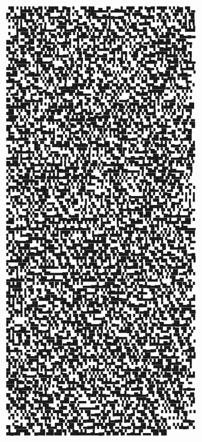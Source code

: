 ▝▉▝▐▟▟▞▆▜▝▟█▜▃▛▇▝▃▝▜▟█▃▆▃▛▃▅▟▄▜▛▃▛▝▇▜▝▜▛▝▞▟▇▝▊▃▛▃▙▟█▝▛▝█▞▜▃▃▟▄▜▝▝▅▝▟▜▙▃▆▟▄▃▄▞▜▝▛▜▅▟▅▝▊▞▙▝▛▝▟▝▉▝▝▟▐▝▛▜▞▃▚▝▟▝▆▟▜▞▜▃▅▝▃▝▚▟▐▝▅▝▊▞▄▞▄▟▅▝▝▝█▝▝▝▊▟▐▜▝▝▐▟▆▞▙▛▐▟▃▃▞▜▜▃▄▛▇▝▊▞▆▃▛▟▃▝▇▞▞▜▙▃▆▝▆▞▞▝▆▜▄▞▜▟▟▝▃▟▝▜▙▜▞▜▚▝▆▞▙▜▛▝▐▟█▞▟▃▛▃▙▜▙▃▞▜▃▞▅▜▃▝▊▟▟▛▇▝▅▃▄▃▆▟▜▝▚▟▉▝▉▜▟▃▚▃▟▟▝▜▝▃▝▜▝▃▛▟▜▝▐▞▚▝▃▞▃▞▆▟▇▟▊▃▜▜▚▃▆▝▃▜▛▟▆▝▚▛▇▟▚▝▛▞▝▟▞▃▛▟▜▃▙▞▄▟▊▝▝▞▄▛▇▝▜▝▅▟▅▜▙▟▊▝▞▜▚▝▛▝▅▜▛▟▟▞▟▃▄▞▞▝▊▜▅▟▚▃▅▝▜▝▐▜▝▟▊▝▅▟▆▜▜▜▟▟▞▞▙▜▝▛▇▟▇▃▝▟█▃▃▞▝▝▅▝▊▞▜▝▜▃▛▝▛▟▜▝█▞▄▝▚▟▚▟▅▞▜▝▆▟▊▞▆▟▃▟▟▞▛▜▞▝▐▝█▟▜▃▅▞▙▛▐▜▝▟▄▝▉▞▃▝▝▝▅▞▄▝▞▜▄▃▚▝▝▟▆▛▐▃▙▟▆▟▊▝▚▟▆▟▞▞▚▝▅▜▟▞▞▜▄▝▜▞▝▝█▟▞▞▞▝▝▃▛▞▃▜▄▞▆▟▊▞▚▟▅▃▝▟▆▃▞▝▄▝▇▝▞▟▊▝▊▜▝▝▉▝▅▜▅▝▆▝▃▞▚▝▇▝▊▝▐▟▝▜▛▝▆▜▜▝▝▜▃▃▟▝█▃▅▜▅▃▝▞▝▞▄▟▄▟█▜▛▟▚▝█▟▉▞▜▟▚▜▄▞▚▃▜▜▅▟▉▃▚▜▅▃▙▝▞▃▟▝▉▝▃▞▆▜▅▞▙▟▛▜▛▟▆▃▃▝▅▜▚▃▜▞▞▝▚▝▆▟▅▜▜▜▛▃▝▝▄▝▞▝▆▝▇▟▚▃▙▃▆▝▝▛▐▝▅▃▞▝▄▝▆▝▇▞▝▃▛▞▃▃▞▜▃▝▆▜▃▜▝▃▃▟▝▞▞▝▆▟▟▟█▜▝▟▝▝▐▟▊▟▟▟▊▟▜▝▚▝▚▜▚▝▟▛▇▞▟▜▜▟▅▜▟▝▐▟▟▛▐▞▅▟▊▟▉▝▞▝▇▝▛▝▞▛▇▜▛▝▟▜▃▟▜▟▞▃▞▟▛▞▞▜▞▞▛▟▚▜▄▟▝▝▞▞▟▝▐▝▜▟█▛▐▞▞▝▅▟▛▟█▃▄▝▉▟▟▟▊▟▆▛▇▜▛▝▛▟▄▞▙▝▚▝▇▝▚▞▚▃▚▟▛▃▛▃▄▞▟▃▟▝▇▝▐▃▝▝▝▟▊▞▆▞▜▞▆▜▙▃▛▟▝▜▙▜▟▝▉▜▄▟▞▜▟▟▃▝▛▝▛▝▉▜▃▝▇▟▉▃▛▜▅▟▟▝▝▞▜▃▅▜▅▞▞▝▊▛▐▜▜▟▊▃▚▞▜▝▐▞▃▟▊▃▆▝▚▛▇▟▇▃▟▟▞▝▞▃▙▝▟▝▜▝▟▞▆▞▞▟▝▟▞▞▝▝▜▟▇▃▄▞▚▃▛▟▊▟▅▃▜▞▃▟▉▃▝▝▄▞▛▝█▞▚▃▜▟█▟█▝▅▟▅▞▛▜▅▟▉▝▅▟▝▝▅▞▝▟▛▞▆▟▟▝▄▃▞▃▝▟▐▞▙▟▃▟▃▜▚▝▞▃▃▝▝▝▊▝▛▛▐▝▜▝▐▟▛▝▉▛▐▞▟▃▟▞▆▞▝▞▙▃▜▞▞▟▛▃▟▟▐▃▟▞▄▜▃▞▚▜▚▜▚▝▐▞▙▜▝▝▞▝▃▜▅▞▚▃▅▃▅▞▅▟█▟▜▞▃▃▟▃▛▛▇▟█▞▅▝▅▃▙▞▅▟▄▟▐▝▅▜▝▟▛▟▊▞▆▃▆▟▄▞▞▛▇▃▙▟▞▜▄▛▐▛▐▜▞▟▞▞▅▝▅▝▇▜▃▞▟▃▙▜▅▟▛▜▛▝▊▟▞▝▞▃▆▟▟▜▅▃▃▃▜▝▆▟▚▟▛▟▅▃▃▝▜▞▅▝▆▟▊▞▅▟▊▟▟▟▃▟▛▟▆▜▟▜▅▃▝▛▐▞▛▞▞▃▚▞▝▞▜▜▄▟▚▛▇▃▛▞▞▞▝▜▅▜▛▛▇▝▚▜▝▞▅▃▛▞▚▜▞▟▃▝▜▝▐▜▟▞▝▃▝▃▜▜▅▝▛▜▛▟▟▜▃▝▃▟▜▜▞▛▇▝▆▟█▞▚▜▄▟▟▝▝▟▊▃▃▝▝▝▅▝█▟▅▝▚▝▊▟▐▟▃▜▞▃▛▝▉▝▚▝▞▃▄▞▚▃▜▝▅▜▙▝▄▟▛▝▟▝▜▝▜▞▅▟▚▟▐▃▛▞▚▃▃▃▙▜▞▃▚▛▇▃▛▝▐▝▐▃▚▜▟▃▜▞▅▜▛▃▃▝▅▝▛▟▊▝▐▝▄▝▐▝▇▃▜▃▛▞▆▜▃▜▟▝▜▃▟▝▄▃▛▝▐▝▄▝▚▝▃▞▞▃▛▞▄▞▅▝█▞▝▃▞▟▝▞▚▞▚▜▃▝▟▃▙▃▆▟▜▟▛▜▜▞▄▜▝▞▃▞▃▞▚▝▄▃▛▞▆▝▇▃▃▟▅▝▚▃▅▝▞▝▚▞▅▟▚▞▅▜▃▜▝▝▉▟▉▝▃▝▅▟▃▟▃▃▛▟█▝▝▝▊▞▅▃▟▜▟▃▛▛▇▜▜▟▜▜▜▛▐▃▙▝▐▜▃▝▇▟▆▝▞▞▜▜▜▟▄▟▚▟█▝▆▃▟▟▅▜▄▟▄▛▇▝▟▃▟▃▆▃▙▃▙▝▞▟▚▃▆▝▅▟▜▜▄▃▆▝▉▜▝▃▚▝▆▟▆▃▃▞▜▝▐▃▅▞▅▝▟▝▟▟▐▜▛▞▝▝█▝▐▃▄▟▞▟▟▟▝▜▛▝▞▜▚▜▚▞▞▟▝▞▙▝▜▜▚▞▄▃▃▟▛▜▜▜▅▞▆▝▆▝▅▝▞▟▅▟▟▟▊▝▅▞▞▟▜▃▜▛▐▝█▜▜▝▅▟▝▟▝▜▃▛▐▞▙▟▉▃▄▝▜▟▇▃▜▝▅▟▛▜▄▟▉▝▄▜▛▃▄▝▉▜▝▝▟▟▛▝▄▝█▝▇▃▙▟▝▃▞▜▄▜▞▟▅▟▇▜▝▜▄▟▆▝▄▜▞▟▛▜▛▟▜▃▜▞▅▟▛▟▃▟▞▝▇▞▜▃▆▃▝▝▉▃▄▃▙▟▉▟▊▜▄▝▉▞▄▝▊▝▊▝▜▜▜▝▉▞▜▟▜▝▐▟▉▜▟▞▟▜▙▞▆▜▅▝▇▜▟▝▅▜▚▃▄▜▛▞▃▞▟▟▟▟▃▜▟▜▅▝▅▜▟▜▙▞▃▟▅▜▞▟▄▟▊▟▝▜▅▝▅▞▆▃▙▟▛▟▚▛▐▝▝▟▅▃▄▜▅▃▃▃▄▞▟▟▞▃▆▝▟▃▟▞▄▟▊▞▃▃▆▟▜▝▚▜▟▝▞▟▊▃▅▜▚▃▅▟▟▞▅▟▝▟▇▃▟▃▃▜▄▜▅▜▟▟▇▞▙▞▆▟▚▟▞▞▚▟▟▞▟▃▞▞▝▝█▃▅▝▃▜▟▟▊▝▃▞▝▝▚▝▊▛▐▜▙▞▝▝▃▃▄▟▃▟█▜▅▞▜▃▛▞▅▟▄▃▄▞▆▃▜▝▉▜▟▞▟▝▛▛▐▝▉▝▊▝▇▃▝▞▅▝▜▟▛▜▃▃▛▝▞▟▅▟▟▞▄▞▚▟▃▝▉▞▚▞▟▞▝▟▞▝▜▜▚▜▞▝▃▞▆▟▉▜▙▟▄▝▐▟▉▜▃▞▟▝▇▞▆▟▄▃▛▝▜▟▃▃▟▞▜▝▊▝▄▞▞▃▟▜▟▝▜▝▄▟▉▃▄▝▜▃▝▛▇▟▜▞▞▟█▜▅▜▞▜▜▝▛▟▅▃▅▟▝▝▊▝▄▞▙▝▆▃▟▃▚▞▆▟▐▜▚▛▇▃▟▞▃▞▙▞▚▞▚▃▙▟▆▞▝▟▜▃▛▃▝▝▉▃▄▛▐▞▙▞▟▜▛▟▛▜▅▃▛▝▝▝▚▞▙▃▆▞▅▜▃▝▟▝▊▜▙▝▐▃▃▞▜▞▅▜▄▜▝▃▙▜▚▜▃▜▄▝▉▃▜▃▄▜▛▝▃▃▝▞▆▃▚▃▜▞▙▝▛▛▇▜▙▜▅▃▃▟▜▝▄▃▝▞▆▞▚▞▅▝▅▞▆▃▃▟█▃▟▞▆▜▃▟█▃▜▜▄▃▟▝▝▃▛▃▝▟▆▜▜▟▚▜▝▞▄▝▟▟█▞▃▜▟▝▊▝▜▃▛▝▇▝▉▝▞▟▐▝▉▝▆▝▜▝▟▟▃▜▅▃▛▃▞▝▉▟▛▝▊▜▙▞▄▃▃▝▅▜▃▟▜▃▜▃▅▟▝▜▞▃▛▞▜▃▛▟▉▝▆▜▄▜▜▟▉▃▅▟▊▝▟▟▜▟▃▜▅▟▛▞▟▞▃▜▙▛▐▟▟▃▆▟▚▝█▞▙▝█▃▆▃▝▃▚▞▄▟▄▞▆▜▚▞▆▟▜▝▃▝▊▝▅▜▄▟▉▝▇▞▙▝▄▃▄▞▟▟▜▞▅▝▃▟▇▞▃▝▞▝▆▃▟▜▅▜▄▝▄▟▞▜▅▜▟▃▆▞▟▞▄▜▞▟▊▜▟▞▞▟▉▃▃▜▅▃▟▃▝▝▟▟▜▞▛▞▞▟▛▜▃▞▝▃▅▟▚▜▛▜▄▜▝▝▜▃▜▃▙▝▜▃▝▞▛▝▛▞▟▟▊▝█▃▙▞▝▜▟▝▚▜▙▞▅▟▐▜▃▟▚▜▄▝▜▞▝▃▞▟▟▃▞▞▃▜▜▃▙▃▆▞▟▃▝▜▜▟▉▟▊▟▊▞▛▟▛▞▅▃▃▞▆▟▄▞▃▞▆▞▝▝█▟▝▞▞▞▅▝▐▜▄▟▜▝▉▟█▝▟▜▞▟▇▞▜▜▞▟▟▟▇▜▅▞▅▞▆▝▛▟▝▜▟▞▙▟▃▜▞▟▜▝▜▟▟▃▅▝▐▟▆▜▙▝▉▞▆▃▅▜▟▜▃▝▃▜▛▟▄▟▆▞▛▟▐▞▝▝▆▃▟▟▞▜▙▃▜▞▅▞▆▝▅▞▜▞▄▟▅▝▟▛▐▟▞▃▚▝▉▃▄▃▅▝▚▜▜▞▝▛▇▟▄▞▆▞▚▟▄▝▄▝▅▟▛▟▄▃▜▜▙▟▄▃▆▟▃▞▜▝█▞▙▝█▜▞▃▆▝█▞▛▜▄▝▆▟▄▟▉▝▚▟▊▃▛▃▃▝▄▞▟▝▄▃▅▝▞▞▃▝▛▛▇▃▆▝▚▜▅▟▞▃▝▟▉▞▜▟▉▝▊▃▙▜▙▃▝▟▅▝▉▞▃▃▃▃▆▝▛▝▉▝▝▟▛▃▛▝▉▞▙▞▝▞▞▜▟▟▝▝▝▃▚▝▞▞▅▞▝▞▛▞▜▜▄▞▞▜▞▝▉▃▄▞▙▛▐▟▟▞▃▟▝▜▙▝▉▃▝▝▝▝▜▝▇▝▝▝▝▃▝▝▜▝▆▝▜▜▝▝▆▞▄▟▊▞▄▟▅▝▞▛▐▃▄▟▐▟▚▝▇▞▚▞▙▞▆▝▝▝▝▟▄▃▅▝▅▟▃▜▛▝▜▝▇▃▛▜▝▟▊▝▛▃▄▟▜▜▟▜▛▃▚▃▄▜▄▟▊▟▃▜▞▞▄▝▞▟▄▞▚▟▄▟▛▜▙▝▄▟▊▟▉▟▉▜▝▟▇▟▟▃▟▃▄▞▆▜▅▜▞▃▟▃▛▃▃▜▉▜▉
